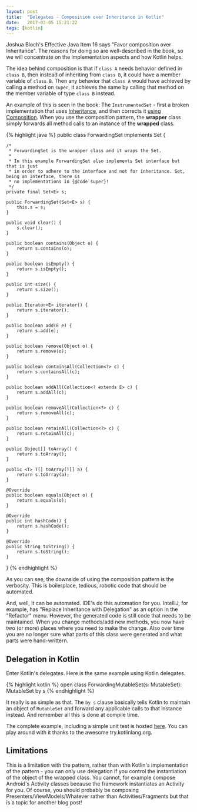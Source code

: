 ```yaml
---
layout: post
title:  "Delegates - Composition over Inheritance in Kotlin"
date:   2017-03-05 15:21:22
tags: [kotlin]
---
```


Joshua Bloch's Effective Java Item 16 says "Favor composition over Inheritance". The reasons for doing so are well-described in the book, so we will concentrate on the implementation aspects and how Kotlin helps. 

The idea behind composition is that if `class A` needs behavior defined in `class B`, then instead of inheriting from `class B`, it could have a member variable of `class B`. Then any behavior that `class A` would have achieved by calling a method on `super`, it achieves the same by calling that method on the member variable of type `class B` instead. 

An example of this is seen in the book: The `InstrumentedSet` - first a broken implementation that uses [Inheritance](https://github.com/marhan/effective-java-examples/blob/master/src/main/java/org/effectivejava/examples/chapter04/item16/InstrumentedHashSet.java), and then corrects it [using](https://github.com/marhan/effective-java-examples/blob/master/src/main/java/org/effectivejava/examples/chapter04/item16/ForwardingSet.java) [Composition](https://github.com/marhan/effective-java-examples/blob/master/src/main/java/org/effectivejava/examples/chapter04/item16/InstrumentedSet.java). When you use the composition pattern, the **wrapper** class simply forwards all method calls to an instance of the **wrapped** class.

{% highlight java %}
public class ForwardingSet<E> implements Set<E> {
	
	/*
	 * ForwardingSet is the wrapper class and it wraps the Set.
	 *
	 * In this example ForwardingSet also implements Set interface but that is just 
	 * in order to adhere to the interface and not for inheritance. Set, being an interface, there is
	 * no implementations in {@code super}!
	 */
	private final Set<E> s; 

	public ForwardingSet(Set<E> s) {
		this.s = s;
	}

	public void clear() {
		s.clear();
	}

	public boolean contains(Object o) {
		return s.contains(o);
	}

	public boolean isEmpty() {
		return s.isEmpty();
	}

	public int size() {
		return s.size();
	}

	public Iterator<E> iterator() {
		return s.iterator();
	}

	public boolean add(E e) {
		return s.add(e);
	}

	public boolean remove(Object o) {
		return s.remove(o);
	}

	public boolean containsAll(Collection<?> c) {
		return s.containsAll(c);
	}

	public boolean addAll(Collection<? extends E> c) {
		return s.addAll(c);
	}

	public boolean removeAll(Collection<?> c) {
		return s.removeAll(c);
	}

	public boolean retainAll(Collection<?> c) {
		return s.retainAll(c);
	}

	public Object[] toArray() {
		return s.toArray();
	}

	public <T> T[] toArray(T[] a) {
		return s.toArray(a);
	}

	@Override
	public boolean equals(Object o) {
		return s.equals(o);
	}

	@Override
	public int hashCode() {
		return s.hashCode();
	}

	@Override
	public String toString() {
		return s.toString();
	}
}
{% endhighlight %}

As you can see, the downside of using the composition pattern is the verbosity. This is boilerplace, tedious, robotic code that should be automated.

And, well, it can be automated. IDE's do this automation for you. IntelliJ, for example, has "Replace Inheritance with Delegation" as an option in the "Refactor" menu. However, the generated code is still code that needs to be maintained. When you change methods/add new methods, you now have two (or more) places where you need to make the change. Also over time you are no longer sure what parts of this class were generated and what parts were hand-writtern.

## Delegation in Kotlin

Enter Kotlin's delegates. Here is the same example using Kotlin delegates.

{% highlight kotlin %}
 open class ForwardingMutableSet<E>(s: MutableSet<E>): MutableSet<E> by s
{% endhighlight %}

It really is as simple as that. The `by s` clause basically tells Kotlin to maintain an object of `MutableSet` and forward any applicable calls to that instance instead. And remember all this is done at compile time.

The complete example, including a simple unit test is hosted [here](http://try.kotlinlang.org/#/UserProjects/r6h47rducuggpve5g1l4d2d8nd/on2i6nnt4armofoep69ch5qknk). You can play around with it thanks to the awesome try.kotlinlang.org.

## Limitations

This is a limitation with the pattern, rather than with Kotlin's implementation of the pattern - you can only use delegation if you control the instantiation of the object of the wrapped class. You cannot, for example compose Android's Activity classes because the framework instantiates an Activity for you. Of course, you should probably be composing Presenters/ViewModels/Whatever rather than Activities/Fragments but that is a topic for another blog post!
